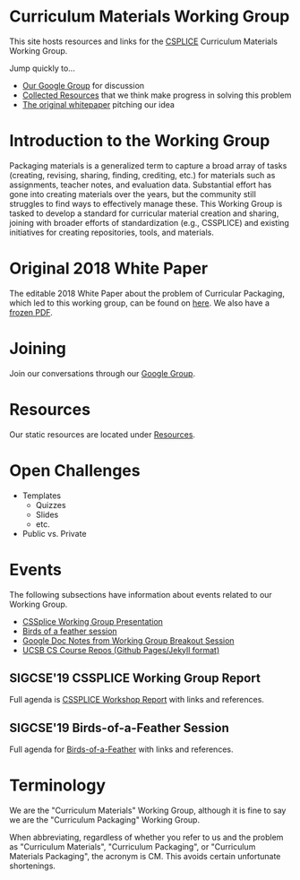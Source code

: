 # Curriculum Materials Working Group

This site hosts resources and links for the [CSPLICE](https://cssplice.github.io/) Curriculum Materials Working Group.

Jump quickly to...

* [Our Google Group](https://groups.google.com/forum/#!forum/cssplice-curriculum-packaging-working-group) for discussion
* [Collected Resources](resources/resources.md) that we think make progress in solving this problem
* [The original whitepaper](resources/Curriculum%20Format%20White%20Paper.pdf) pitching our idea

# Introduction to the Working Group

Packaging materials is a generalized term to capture a broad array of tasks (creating,
revising, sharing, finding, crediting, etc.) for materials such as assignments, teacher notes, and
evaluation data. Substantial effort has gone into creating materials over the years, but the
community still struggles to find ways to effectively manage these. This Working Group is tasked
to develop a standard for curricular material creation and sharing, joining with broader
efforts of standardization (e.g., CSSPLICE) and existing initiatives
for creating repositories, tools, and materials.

# Original 2018 White Paper

The editable 2018 White Paper about the problem of Curricular Packaging, which led to this working group, can be found on [here](https://docs.google.com/document/d/1gvbfjz4_at1fmAUfR02dOP1WycM63iV_jML-osnQT9c/edit). We also have a [frozen PDF](resources/Curriculum%20Format%20White%20Paper.pdf).

# Joining

Join our conversations through our [Google Group](https://groups.google.com/forum/#!forum/cssplice-curriculum-packaging-working-group).

# Resources

Our static resources are located under [Resources](resources/resources.md).

# Open Challenges

* Templates
  * Quizzes
  * Slides
  * etc.
* Public vs. Private


# Events

The following subsections have information about events related to our Working Group.

* [CSSplice Working Group Presentation](presentations/sigcse19/cssplice_working-group-report.md)
* [Birds of a feather session](presentations/sigcse19/cssplice_birds-of-a-feather.md)
* [Google Doc Notes from Working Group Breakout Session](https://docs.google.com/document/d/1CUNT_KNSR_mASeIos9iM_deefqw3ZeN1sOJUsjfdOmk/edit?usp=sharing)
* [UCSB CS Course Repos (Github Pages/Jekyll format)](https://ucsb-cs-course-repos.github.io/)
      
## SIGCSE'19 CSSPLICE Working Group Report

Full agenda is [CSSPLICE Workshop Report](presentations/sigcse19/cssplice_working-group-report.md) with links and references.

## SIGCSE'19 Birds-of-a-Feather Session

Full agenda for [Birds-of-a-Feather](presentations/sigcse19/cssplice_birds-of-a-feather.md) with links and references.

# Terminology

We are the "Curriculum Materials" Working Group, although it is fine to say we are the "Curriculum Packaging" Working Group.

When abbreviating, regardless of whether you refer to us and the problem as "Curriculum Materials", "Curriculum Packaging", or "Curriculum Materials Packaging", the acronym is CM. This avoids certain unfortunate shortenings. 
